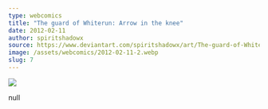 ```yaml
---
type: webcomics
title: "The guard of Whiterun: Arrow in the knee"
date: 2012-02-11
author: spiritshadowx
source: https://www.deviantart.com/spiritshadowx/art/The-guard-of-Whiterun-Arrow-in-the-knee-284473020
image: /assets/webcomics/2012-02-11-2.webp
slug: 7
---
```


![](/assets/webcomics/2012-02-11-2.webp)

null
